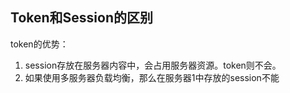 ## Token和Session的区别

token的优势：

1. session存放在服务器内容中，会占用服务器资源。token则不会。
2. 如果使用多服务器负载均衡，那么在服务器1中存放的session不能